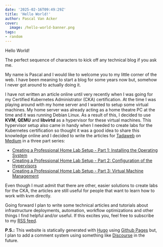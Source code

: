 ```yaml
---
date: '2025-02-16T09:49:29Z'
title: 'Hello World!'
author: Pascal Van Acker
cover:
  image: /hello-world-banner.png
tags:
- random
---
```


Hello World!

The perfect sequence of characters to kick off any technical blog if you ask me.

My name is Pascal and I would like to welcome you to my little corner of the web.
I have been meaning to start a blog for some years now but, somehow I never got around to actually doing it.

I have not written an article online until very recently when I was going for my Certified Kubernetes Administrator (CKA) certification.
At the time I was playing around with my home server and I wanted to setup some virtual machines.
My home server was already acting as a home theatre PC at the time and it was running Debian Linux.
As a result of this, I decided to use **KVM**, **QEMU** and **libvirtd** as a hypervisor for these virtual machines.
This hypervisor setup also came in handy when I needed to create labs for the Kubernetes certification
so  thought it was a good idea to share this knowledge online and I decided to write the articles for
[Tadaweb](https://tadaweb.com) on [Medium](https://medium.com) in a three part series:

* [Creating a Professional Home Lab Setup - Part 1: Installing the Operating System](https://medium.com/tadaweb/creating-a-professional-home-lab-setup-part-1-installing-the-operating-system-cfb4839fc796)
* [Creating a Professional Home Lab Setup - Part 2: Configuration of the Hypervisors](https://medium.com/tadaweb/creating-a-professional-home-lab-setup-part-2-configuration-of-the-hypervisors-8a19c44813e5)
* [Creating a Professional Home Lab Setup - Part 3: Virtual Machine Management](https://medium.com/tadaweb/creating-a-professional-home-lab-setup-part-3-virtual-machine-management-cf4e5f64c0ac) 

Even though I must admit that there are other, easier solutions to create labs for the CKA,
the articles are still useful for people that want to learn how to work with kvm directly.

Going forward I plan to write some technical articles and tutorials about infrastructure deployments,
automation, workflow optimizations and other things I find helpful and/or useful.
If this excites you, feel free to subscribe to my [RSS feed](/index.xml).

**P.S.:** This website is statically generated with [Hugo](https://gohugo.io) using [Github Pages](https://pages.github.com/) but,
I plan to add a comment system using something like [Discourse](https://www.discourse.org/) in the future.

